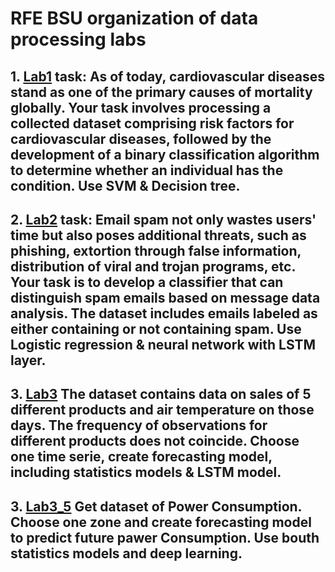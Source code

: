 # RFE BSU organization of data processing labs

## 1. [**Lab1**](/Lab1/) task: As of today, cardiovascular diseases stand as one of the primary causes of mortality globally. Your task involves processing a collected dataset comprising risk factors for cardiovascular diseases, followed by the development of a binary classification algorithm to determine whether an individual has the condition. Use SVM & Decision tree.
## 2. [**Lab2**](/Lab2/) task: Email spam not only wastes users' time but also poses additional threats, such as phishing, extortion through false information, distribution of viral and trojan programs, etc. Your task is to develop a classifier that can distinguish spam emails based on message data analysis. The dataset includes emails labeled as either containing or not containing spam. Use Logistic regression & neural network with LSTM layer.
## 3. [**Lab3**](/Lab3/) The dataset contains data on sales of 5 different products and air temperature on those days. The frequency of observations for different products does not coincide. Choose one time serie, create forecasting model, including statistics models & LSTM model.
## 3. [**Lab3_5**](/Lab3_5/) Get dataset of Power Consumption. Choose one zone and create forecasting model to predict future pawer Consumption. Use bouth statistics models and deep learning.